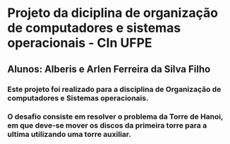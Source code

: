 # Projeto da diciplina de organização de computadores e sistemas operacionais - CIn UFPE
## Alunos: Alberis e Arlen Ferreira da Silva Filho
### Este projeto foi realizado para a disciplina de Organização de computadores e Sistemas operacionais.
### O desafio consiste em resolver o problema da Torre de Hanoi, em que deve-se mover os discos da primeira torre para a ultima utilizando uma torre auxiliar.
### 